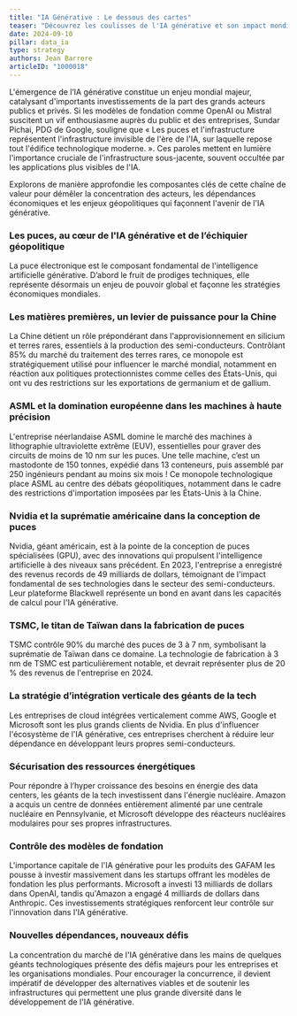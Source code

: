 ```yaml
---
title: "IA Générative : Le dessous des cartes"
teaser: "Découvrez les coulisses de l'IA générative et son impact mondial : des puces aux matières premières, en passant par les enjeux géopolitiques et les stratégies des géants de la tech. Une plongée dans les défis et opportunités qui façonnent l'avenir technologique"
date: 2024-09-10
pillar: data_ia
type: strategy
authors: Jean Barrere
articleID: "1000018"
---
```



L'émergence de l’IA générative constitue un enjeu mondial majeur, catalysant d'importants investissements de la part des grands acteurs publics et privés. Si les modèles de fondation comme OpenAI ou Mistral suscitent un vif enthousiasme auprès du public et des entreprises, Sundar Pichai, PDG de Google, souligne que « Les puces et l'infrastructure représentent l'infrastructure invisible de l'ère de l'IA, sur laquelle repose tout l'édifice technologique moderne. ». Ces paroles mettent en lumière l'importance cruciale de l'infrastructure sous-jacente, souvent occultée par les applications plus visibles de l'IA.

Explorons de manière approfondie les composantes clés de cette chaîne de valeur pour démêler la concentration des acteurs, les dépendances économiques et les enjeux géopolitiques qui façonnent l'avenir de l'IA générative.

### **Les puces, au cœur de l'IA générative et de l’échiquier géopolitique**

La puce électronique est le composant fondamental de l'intelligence artificielle générative. D’abord le fruit de prodiges techniques, elle représente désormais un enjeu de pouvoir global et façonne les stratégies économiques mondiales.

### **Les matières premières, un levier de puissance pour la Chine**

La Chine détient un rôle prépondérant dans l'approvisionnement en silicium et terres rares, essentiels à la production des semi-conducteurs. Contrôlant 85% du marché du traitement des terres rares, ce monopole est stratégiquement utilisé pour influencer le marché mondial, notamment en réaction aux politiques protectionnistes comme celles des États-Unis, qui ont vu des restrictions sur les exportations de germanium et de gallium.

### **ASML et la domination européenne dans les machines à haute précision**

L'entreprise néerlandaise ASML domine le marché des machines à lithographie ultraviolette extrême (EUV), essentielles pour graver des circuits de moins de 10 nm sur les puces. Une telle machine, c’est un mastodonte de 150 tonnes, expédié dans 13 conteneurs, puis assemblé par 250 ingénieurs pendant au moins six mois ! Ce monopole technologique place ASML au centre des débats géopolitiques, notamment dans le cadre des restrictions d'importation imposées par les États-Unis à la Chine.

### **Nvidia et la suprématie américaine dans la conception de puces**

Nvidia, géant américain, est à la pointe de la conception de puces spécialisées (GPU), avec des innovations qui propulsent l'intelligence artificielle à des niveaux sans précédent. En 2023, l'entreprise a enregistré des revenus records de 49 milliards de dollars, témoignant de l'impact fondamental de ses technologies dans le secteur des semi-conducteurs. Leur plateforme Blackwell représente un bond en avant dans les capacités de calcul pour l'IA générative.

### **TSMC, le titan de Taïwan dans la fabrication de puces**

TSMC contrôle 90% du marché des puces de 3 à 7 nm, symbolisant la suprématie de Taïwan dans ce domaine. La technologie de fabrication à 3 nm de TSMC est particulièrement notable, et devrait représenter plus de 20 % des revenus de l'entreprise en 2024.

### **La stratégie d’intégration verticale des géants de la tech**

Les entreprises de cloud intégrées verticalement comme AWS, Google et Microsoft sont les plus grands clients de Nvidia. En plus d'influencer l'écosystème de l'IA générative, ces entreprises cherchent à réduire leur dépendance en développant leurs propres semi-conducteurs.

### **Sécurisation des ressources énergétiques**

Pour répondre à l’hyper croissance des besoins en énergie des data centers, les géants de la tech investissent dans l'énergie nucléaire. Amazon a acquis un centre de données entièrement alimenté par une centrale nucléaire en Pennsylvanie, et Microsoft développe des réacteurs nucléaires modulaires pour ses propres infrastructures.

### **Contrôle des modèles de fondation**

L'importance capitale de l'IA générative pour les produits des GAFAM les pousse à investir massivement dans les startups offrant les modèles de fondation les plus performants. Microsoft a investi 13 milliards de dollars dans OpenAI, tandis qu'Amazon a engagé 4 milliards de dollars dans Anthropic. Ces investissements stratégiques renforcent leur contrôle sur l'innovation dans l'IA générative.

### **Nouvelles dépendances, nouveaux défis**

La concentration du marché de l'IA générative dans les mains de quelques géants technologiques présente des défis majeurs pour les entreprises et les organisations mondiales. Pour encourager la concurrence, il devient impératif de développer des alternatives viables et de soutenir les infrastructures qui permettent une plus grande diversité dans le développement de l'IA générative.
